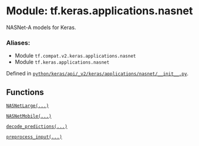 <div itemscope itemtype="http://developers.google.com/ReferenceObject">
<meta itemprop="name" content="tf.keras.applications.nasnet" />
<meta itemprop="path" content="Stable" />
</div>

# Module: tf.keras.applications.nasnet

NASNet-A models for Keras.

### Aliases:

* Module `tf.compat.v2.keras.applications.nasnet`
* Module `tf.keras.applications.nasnet`



Defined in [`python/keras/api/_v2/keras/applications/nasnet/__init__.py`](/code/stable/tensorflow/python/keras/api/_v2/keras/applications/nasnet/__init__.py).

<!-- Placeholder for "Used in" -->


## Functions

[`NASNetLarge(...)`](../../../tf/keras/applications/NASNetLarge.md)

[`NASNetMobile(...)`](../../../tf/keras/applications/NASNetMobile.md)

[`decode_predictions(...)`](../../../tf/keras/applications/nasnet/decode_predictions.md)

[`preprocess_input(...)`](../../../tf/keras/applications/nasnet/preprocess_input.md)

